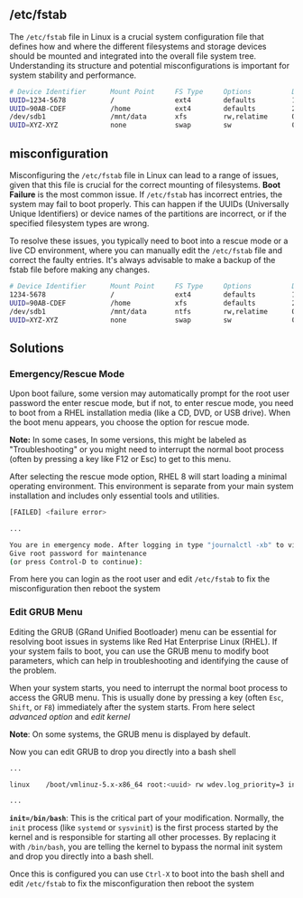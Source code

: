 
## /etc/fstab

  
The `/etc/fstab` file in Linux is a crucial system configuration file that defines how and where the different filesystems and storage devices should be mounted and integrated into the overall file system tree. Understanding its structure and potential misconfigurations is important for system stability and performance.


```bash
# Device Identifier      Mount Point     FS Type     Options          Dump    Pass
UUID=1234-5678           /               ext4        defaults         1       1
UUID=90AB-CDEF           /home           ext4        defaults         2       2
/dev/sdb1                /mnt/data       xfs         rw,relatime      0       2
UUID=XYZ-XYZ             none            swap        sw               0       0
```

## misconfiguration

Misconfiguring the `/etc/fstab` file in Linux can lead to a range of issues, given that this file is crucial for the correct mounting of filesystems. **Boot Failure** is the most common issue. If `/etc/fstab` has incorrect entries, the system may fail to boot properly. This can happen if the UUIDs (Universally Unique Identifiers) or device names of the partitions are incorrect, or if the specified filesystem types are wrong.

To resolve these issues, you typically need to boot into a rescue mode or a live CD environment, where you can manually edit the `/etc/fstab` file and correct the faulty entries. It's always advisable to make a backup of the fstab file before making any changes.

```bash
# Device Identifier      Mount Point     FS Type     Options          Dump    Pass
1234-5678                /               ext4        defaults         1       1
UUID=90AB-CDEF           /home           xfs         defaults         2       2
/dev/sdb1                /mnt/data       ntfs        rw,relatime      0       2
UUID=XYZ-XYZ             none            swap        sw               0       0
```

## Solutions

### Emergency/Rescue Mode 

Upon boot failure, some version may automatically prompt for the root user password the enter rescue mode, but if not, to enter rescue mode, you need to boot from a RHEL installation media (like a CD, DVD, or USB drive). When the boot menu appears, you choose the option for rescue mode. 

**Note:** In some cases, In some versions, this might be labeled as "Troubleshooting" or you might need to interrupt the normal boot process (often by pressing a key like F12 or Esc) to get to this menu.

After selecting the rescue mode option, RHEL 8 will start loading a minimal operating environment. This environment is separate from your main system installation and includes only essential tools and utilities.

```bash
[FAILED] <failure error>

...

You are in emergency mode. After logging in type "journalctl -xb" to view system logs, "systemctl reboot" to reboot, "system default" or "exit" to boot into default mode.
Give root password for maintenance
(or press Control-D to continue): 
```

From here you can login as the root user and edit `/etc/fstab` to fix the misconfiguration then reboot the system
### Edit GRUB Menu

Editing the GRUB (GRand Unified Bootloader) menu can be essential for resolving boot issues in systems like Red Hat Enterprise Linux (RHEL). If your system fails to boot, you can use the GRUB menu to modify boot parameters, which can help in troubleshooting and identifying the cause of the problem.

When your system starts, you need to interrupt the normal boot process to access the GRUB menu. This is usually done by pressing a key (often `Esc`, `Shift`, or `F8`) immediately after the system starts. From here select *advanced option* and *edit kernel*

**Note**: On some systems, the GRUB menu is displayed by default.

Now you can edit GRUB to drop you directly into a bash shell

```bash
...

linux    /boot/vmlinuz-5.x-x86_64 root:<uuid> rw wdev.log_priority=3 init=/bin/bash

...
```

**`init=/bin/bash`**: This is the critical part of your modification. Normally, the `init` process (like `systemd` or `sysvinit`) is the first process started by the kernel and is responsible for starting all other processes. By replacing it with `/bin/bash`, you are telling the kernel to bypass the normal init system and drop you directly into a bash shell.

Once this is configured you can use `Ctrl-X` to boot into the bash shell and edit `/etc/fstab` to fix the misconfiguration then reboot the system